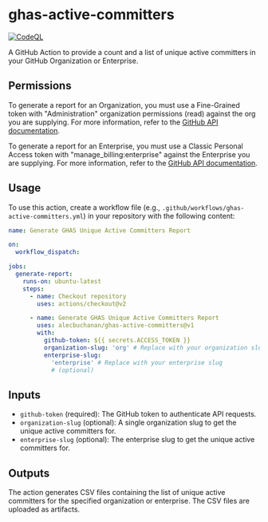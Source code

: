# ghas-active-committers

[![CodeQL](https://github.com/alecbuchanan/ghas-active-committers/actions/workflows/codeql-analysis.yml/badge.svg)](https://github.com/alecbuchanan/ghas-active-committers/actions/workflows/codeql-analysis.yml)

A GitHub Action to provide a count and a list of unique active committers in
your GitHub Organization or Enterprise.

## Permissions

To generate a report for an Organization, you must use a Fine-Grained token with
"Administration" organization permissions (read) against the org you are
supplying. For more information, refer to the
[GitHub API documentation](https://docs.github.com/en/enterprise-cloud@latest/rest/billing/billing?apiVersion=2022-11-28#get-github-advanced-security-active-committers-for-an-organization).

To generate a report for an Enterprise, you must use a Classic Personal Access
token with "manage_billing:enterprise" against the Enterprise you are supplying.
For more information, refer to the
[GitHub API documentation](https://docs.github.com/en/enterprise-cloud@latest/rest/enterprise-admin/billing?apiVersion=2022-11-28#get-github-advanced-security-active-committers-for-an-enterprise).

## Usage

To use this action, create a workflow file (e.g.,
`.github/workflows/ghas-active-committers.yml`) in your repository with the
following content:

```yaml
name: Generate GHAS Unique Active Committers Report

on:
  workflow_dispatch:

jobs:
  generate-report:
    runs-on: ubuntu-latest
    steps:
      - name: Checkout repository
        uses: actions/checkout@v2

      - name: Generate GHAS Unique Active Committers Report
        uses: alecbuchanan/ghas-active-committers@v1
        with:
          github-token: ${{ secrets.ACCESS_TOKEN }}
          organization-slug: 'org' # Replace with your organization slug (optional)
          enterprise-slug:
            'enterprise' # Replace with your enterprise slug
            # (optional)
```

## Inputs

- `github-token` (required): The GitHub token to authenticate API requests.
- `organization-slug` (optional): A single organization slug to get the unique
  active committers for.
- `enterprise-slug` (optional): The enterprise slug to get the unique active
  committers for.

## Outputs

The action generates CSV files containing the list of unique active committers
for the specified organization or enterprise. The CSV files are uploaded as
artifacts.
